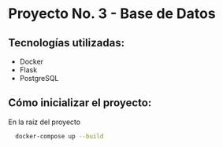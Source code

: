 # Proyecto No. 3 - Base de Datos
## Tecnologías utilizadas:
- Docker
- Flask
- PostgreSQL

## Cómo inicializar el proyecto:
En la raíz del proyecto

```bash
  docker-compose up --build
```
    
